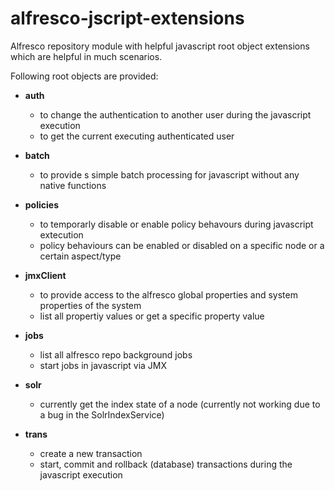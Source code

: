 alfresco-jscript-extensions
===========================

Alfresco repository module with helpful javascript root object extensions which are helpful in much scenarios.

Following root objects are provided:
* **auth**
	*	to change the authentication to another user during the javascript execution
	*	to get the current executing authenticated user
		
* **batch** 
	* to provide s simple batch processing for javascript without any native functions
	 
* **policies** 
	* to temporarly disable or enable policy behavours during javascript extecution
	* policy behaviours can be enabled or disabled on a specific node or a certain aspect/type
	
* **jmxClient** 
	* to provide access to the alfresco global properties and system properties of the system
	* list all propertiy values or get a specific property value
	
* **jobs** 
	* list all alfresco repo background jobs
	* start jobs in javascript via JMX

* **solr** 
	* currently get the index state of a node (currently not working due to a bug in the SolrIndexService)
	
* **trans** 
	* create a new transaction
	* start, commit and rollback (database) transactions during the javascript execution
 




